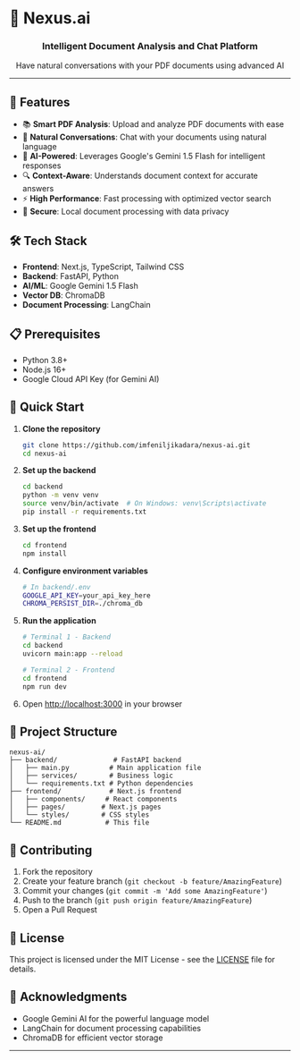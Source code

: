 # 🚀 Nexus.ai

<div align="center">
  <h3>Intelligent Document Analysis and Chat Platform</h3>
  <p>Have natural conversations with your PDF documents using advanced AI</p>
</div>

---

## 🌟 Features

- 📚 **Smart PDF Analysis**: Upload and analyze PDF documents with ease
- 💬 **Natural Conversations**: Chat with your documents using natural language
- 🤖 **AI-Powered**: Leverages Google's Gemini 1.5 Flash for intelligent responses
- 🔍 **Context-Aware**: Understands document context for accurate answers
- ⚡ **High Performance**: Fast processing with optimized vector search
- 🔐 **Secure**: Local document processing with data privacy

## 🛠️ Tech Stack

- **Frontend**: Next.js, TypeScript, Tailwind CSS
- **Backend**: FastAPI, Python
- **AI/ML**: Google Gemini 1.5 Flash
- **Vector DB**: ChromaDB
- **Document Processing**: LangChain

## 📋 Prerequisites

- Python 3.8+
- Node.js 16+
- Google Cloud API Key (for Gemini AI)

## 🚀 Quick Start

1. **Clone the repository**
   ```bash
   git clone https://github.com/imfeniljikadara/nexus-ai.git
   cd nexus-ai
   ```

2. **Set up the backend**
   ```bash
   cd backend
   python -m venv venv
   source venv/bin/activate  # On Windows: venv\Scripts\activate
   pip install -r requirements.txt
   ```

3. **Set up the frontend**
   ```bash
   cd frontend
   npm install
   ```

4. **Configure environment variables**
   ```bash
   # In backend/.env
   GOOGLE_API_KEY=your_api_key_here
   CHROMA_PERSIST_DIR=./chroma_db
   ```

5. **Run the application**
   ```bash
   # Terminal 1 - Backend
   cd backend
   uvicorn main:app --reload

   # Terminal 2 - Frontend
   cd frontend
   npm run dev
   ```

6. Open [http://localhost:3000](http://localhost:3000) in your browser

## 📁 Project Structure

```
nexus-ai/
├── backend/              # FastAPI backend
│   ├── main.py          # Main application file
│   ├── services/        # Business logic
│   └── requirements.txt # Python dependencies
├── frontend/            # Next.js frontend
│   ├── components/     # React components
│   ├── pages/         # Next.js pages
│   └── styles/        # CSS styles
└── README.md           # This file
```

## 🤝 Contributing

1. Fork the repository
2. Create your feature branch (`git checkout -b feature/AmazingFeature`)
3. Commit your changes (`git commit -m 'Add some AmazingFeature'`)
4. Push to the branch (`git push origin feature/AmazingFeature`)
5. Open a Pull Request

## 📄 License

This project is licensed under the MIT License - see the [LICENSE](LICENSE) file for details.

## 🙏 Acknowledgments

- Google Gemini AI for the powerful language model
- LangChain for document processing capabilities
- ChromaDB for efficient vector storage

---

